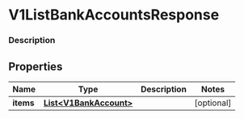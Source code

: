 
# V1ListBankAccountsResponse

### Description



## Properties
Name | Type | Description | Notes
------------ | ------------- | ------------- | -------------
**items** | [**List&lt;V1BankAccount&gt;**](V1BankAccount.md) |  |  [optional]



